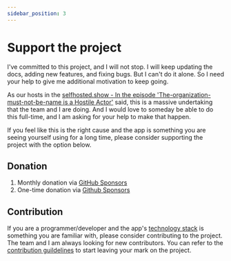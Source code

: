 ```yaml
---
sidebar_position: 3
---
```


# Support the project

I've committed to this project, and I will not stop. I will keep updating the docs, adding new features, and fixing bugs. But I can't do it alone. So I need your help to give me additional motivation to keep going.

As our hosts in the [selfhosted.show - In the episode 'The-organization-must-not-be-name is a Hostile Actor'](https://selfhosted.show/79?t=1418) said, this is a massive undertaking that the team and I are doing. And I would love to someday be able to do this full-time, and I am asking for your help to make that happen.

If you feel like this is the right cause and the app is something you are seeing yourself using for a long time, please consider supporting the project with the option below.

## Donation

1. Monthly donation via [GitHub Sponsors](https://github.com/sponsors/alextran1502)
2. One-time donation via [Github Sponsors](https://github.com/sponsors/alextran1502?frequency=one-time&sponsor=alextran1502)

## Contribution

If you are a programmer/developer and the app's [technology stack](./technology-stack.md) is something you are familiar with, please consider contributing to the project. The team and I am always looking for new contributors. You can refer to the [contribution guildelines](/docs/contribution-guidelines) to start leaving your mark on the project. 
